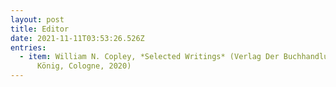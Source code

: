 ```yaml
---
layout: post
title: Editor
date: 2021-11-11T03:53:26.526Z
entries:
  - item: William N. Copley, *Selected Writings* (Verlag Der Buchhandlung Walther
      König, Cologne, 2020)
---
```

